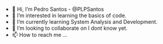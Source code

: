 - 👋 Hi, I’m Pedro Santos - @PLPSantos
- 👀 I’m interested in learning the basics of code.
- 🌱 I’m currently learning System Analysis and Development.
- 💞️ I’m looking to collaborate on I dont know yet.
- 📫 How to reach me ...

<!---
PLPSantos/PLPSantos is a ✨ special ✨ repository because its `README.md` (this file) appears on your GitHub profile.
You can click the Preview link to take a look at your changes.
--->

